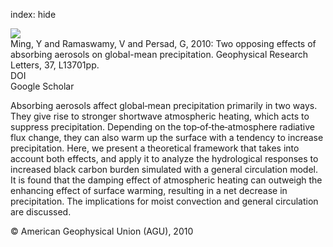 index: hide

<div class="Citation">
    <div class="Citation-thumb CitationThumb-linked"  data-href="https://doi.org/10.1029/2010gl042895">
      <img src="https://static.claimspace.cloud/climate-study-static/refs/thumbs/8/Ming_et_al_2010-thumb.png" />
    </div>

  <div class="Citation-body">
    <div class="Citation-text">Ming, Y and Ramaswamy, V and Persad, G, 2010: Two opposing effects of absorbing aerosols on global-mean precipitation. <span class="Article-journal">Geophysical Research Letters, </span><span class="Article-volume">37, </span>L13701pp.</div>
    <div class="Citation-links">
      <div class="CitationLink" data-href="https://doi.org/10.1029/2010gl042895">
        <div class="CitationLink-icon CitationLink-Doi"></div>
        <div class="CitationLink-text">DOI</div>
      </div>
      <div class="CitationLink" data-href="https://scholar.google.com/scholar?q=10.1029/2010gl042895">
        <div class="CitationLink-icon CitationLink-Scholar"></div>
        <div class="CitationLink-text">Google Scholar</div>
      </div>
    </div>
  </div>
</div>

Absorbing aerosols affect global‐mean precipitation primarily in two ways. They give rise to stronger shortwave atmospheric heating, which acts to suppress precipitation. Depending on the top‐of‐the‐atmosphere radiative flux change, they can also warm up the surface with a tendency to increase precipitation. Here, we present a theoretical framework that takes into account both effects, and apply it to analyze the hydrological responses to increased black carbon burden simulated with a general circulation model. It is found that the damping effect of atmospheric heating can outweigh the enhancing effect of surface warming, resulting in a net decrease in precipitation. The implications for moist convection and general circulation are discussed.

<div class="Citation-copy">
&copy; American Geophysical Union (AGU), 2010
</div>